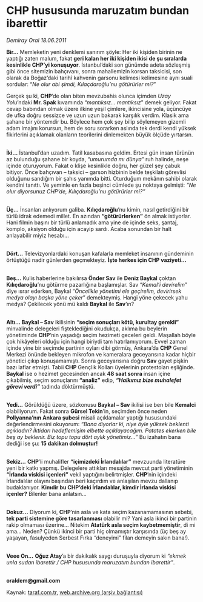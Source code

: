 # CHP hususunda maruzatım bundan ibarettir

*Demiray Oral 18.06.2011*

<div class="yazi"><p><b>Bir...</b> Memleketin yeni denklemi sanırım şöyle: Her iki kişiden birinin ne yaptığı zaten malum, fakat <b>geri kalan her iki kişiden ikisi de şu sıralarda kesinlikle CHP’yi konuşuyor</b>. İstanbul’daki son günümde adeta sözleşmiş gibi önce sitemizin bahçıvanı, sonra mahallemizin korsan taksicisi, son olarak da Boğaz’daki tarihî kahvenin garsonu kelimesi kelimesine aynı suali sordular: “<i>Ne olur abi şimdi, Kılaçdaroğlu’nu götürürler mi?</i>”</p>
<p>Gerçek şu ki, <b>CHP</b>’de olan biten mevzubahis olunca içimden <i>Uzay Yolu</i>’ndaki <b>Mr. Spak</b> kıvamında “<i>mantıksız... mantıksız</i>” demek geliyor. Fakat cevap babından olmak üzere ilkine yeşil çimlere, ikincisine yola, üçüncüye de ufka doğru sessizce ve uzun uzun bakarak karşılık verdim. Klasik ama şahane bir yöntemdir bu. Böylece hem çok şey bilip söylemeyen gizemli adam imajını korursun, hem de soru sorarken aslında tek derdi kendi yüksek fikirlerini açıklamak olanların teorilerini dinlemekten büyük ölçüde yırtarsın. </p>
<p><b><br/>İki...</b> İstanbul’dan uzadım. Tatil kasabasına geldim. Ertesi gün insan türünün az bulunduğu şahane bir koyda, “<i>umurumda mı dünya</i>” ruh halinde, neşe içinde oturuyorum. Fakat o klişe kesinlikle doğru, her güzel şey çabuk bitiyor. Önce bahçıvan – taksici – garson hizbinin belde teşkilatı görevlisi olduğunu sandığım bir şahıs yanımda bitti. Oturduğum mekânın sahibi olarak kendini tanıttı. Ve yeminle en fazla beşinci cümlede şu noktaya gelmişti: <i>“Ne olur diyorsunuz CHP’de, Kılıçdaroğlu’nu götürürler mi?”</i></p>
<p><b><br/>Üç...</b> İnsanları anlıyorum galiba. <b>Kılıçdaroğlu</b>’nu kimin, nasıl getirdiğini bir türlü idrak edemedi millet. En azından <b>“götürürlerken”</b> ön almak istiyorlar. Hani filmin başını bir türlü anlamadık ama yine de içinde seks, şantaj, komplo, aksiyon olduğu için acayip sardı. Acaba sonundan bir halt anlayabilir miyiz hesabı... </p>
<p><b><br/>Dört...</b> Televizyonlardaki konuşan kafalarla memleket insanının gündeminin örtüştüğü nadir günlerden geçmekteyiz. <b>İşte herkes için CHP vaziyeti...</b></p>
<p><b><br/>Beş...</b> Kulis haberlerine bakılırsa <b>Önder Sav</b> ile <b>Deniz Baykal</b> çoktan <b>Kılıçdaroğlu</b>’nu götürme pazarlığına başlamışlar. Sav “<i>Kemal’i devirelim</i>” diye ısrar ederken, Baykal “<i>Öncelikle yönetimi ele geçirelim, devirirsek medya olayı başka yöne çeker</i>” demekteymiş. Hangi yöne çekecek yahu medya? Çekilecek yönü mü kaldı <b>Baykal</b> ile <b>Sav</b>’ın? </p>
<p><b><br/>Altı... Baykal – Sav</b> ikilisinin <b>“seçim sonuçları kötü, kurultay gerekli”</b> minvalinde delegeleri fişteklediğini okudukça, aklıma bu beylerin yönetiminde <b>CHP</b>’nin yaşadığı seçim hezimeti geceleri geldi. Maşallah böyle çok hikâyeleri olduğu için hangi biriydi tam hatırlamıyorum. Evvel zaman içinde yine bir seçimde partinin oyları dibi görmüş, Ankara’da <b>CHP</b> Genel Merkezi önünde bekleyen mikrofon ve kameralara geceyarısına kadar hiçbir yönetici çıkıp konuşamamıştı. Sonra geceyarısına doğru <b>Sav</b> gayet pişkin bazı laflar etmişti. Tabii <b>CHP </b>Gençlik Kolları üyelerinin protestoları eşliğinde. <b>Baykal</b> ise o hezimet gecesinden ancak <b>48 saat sonra </b>insan içine çıkabilmiş, seçim sonuçlarını <b>“analiz”</b> edip, <b><i>“Halkımız bize muhalefet görevi verdi”</i></b> tadında döktürmüştü.</p>
<p><b><br/>Yedi...</b> Görüldüğü üzere, sözkonusu <b>Baykal – Sav</b> ikilisi ise ben bile <b>Kemalci</b> olabiliyorum. Fakat sonra <b>Gürsel Tekin</b>’in, seçimden önce neden <b>Pollyanna’nın Ankara şubesi</b> misali açıklamalar yaptığı hususundaki değerlendirmesini okuyorum: <i>“Bana diyorlar ki, niye öyle yüksek beklenti açıkladın? İktidarı hedeflemişim elbette açıklayacağım. Patates ekerken bile beş ay beklenir. Biz topu topu dört aylık yönetimiz...”</i> Bu izahatın bana dediği ise şu: <b>15 dakikan dolmuştur!</b></p>
<p><b><br/>Sekiz...</b> <b>CHP</b>’li muhalifler <b>“içimizdeki İrlandalılar”</b> mevzuunda literatüre yeni bir katkı yapmış. Delegelere attıkları mesajda mevcut parti yönetiminin <b>“İrlanda viskisi içenleri”</b> vekil yaptığını belirtmişler. <b>CHP</b>’nin içindeki İrlandalılar olayını başından beri kaçırdım ve anlaşılan mevzu dallanıp budaklanıyor. <b>Kimdir bu CHP’deki İrlandalılar, kimdir İrlanda viskisi içenler?</b> Bilenler bana anlatsın...</p>
<p><b><br/>Dokuz...</b> Diyorum ki, <b>CHP</b>’nin asla ve kata seçim kazanamamasının sebebi, <b>tek parti sistemine göre tasarlanması</b> olabilir mi? Yani asla ikinci bir partinin rakip olmaması üzerine... Nitekim <b>Atatürk asla seçim kaybetmemiştir</b>, di mi ama... Neden? Çünkü ikinci bir parti hiç olmamıştır karşısında (üç beş ay yaşayan, fasulyeden Serbest Fırka “deneyimi” filan demeyin sakın bana!).</p>
<p><b><br/>Veee On...</b> <b>Oğuz Atay</b>’a bir dakikalık saygı duruşuyla diyorum ki <i>“ekmek unla sudan ibarettir / CHP hususunda maruzatım bundan ibarettir”</i>.</p>
<p><b><br/>oraldem@gmail.com</b></p>
</div>

Kaynak: [taraf.com.tr](http://www.taraf.com.tr/demiray-oral/makale-chp-hususunda-maruzatim-bundan-ibarettir.htm), [web.archive.org (arşiv bağlantısı)](http://web.archive.org/web/20131102182651/http://www.taraf.com.tr/demiray-oral/makale-chp-hususunda-maruzatim-bundan-ibarettir.htm)
